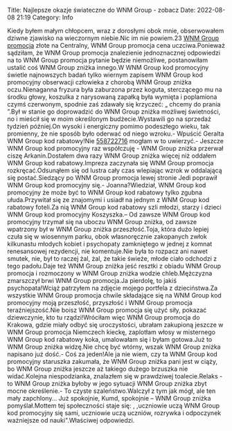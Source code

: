 Title: Najlepsze okazje świateczne do WNM Group - zobacz
Date: 2022-08-08 21:19
Category: Info

Kiedy byłem małym chłopcem, wraz z dorosłymi obok mnie, obserwowałem dziwne zjawisko na wieczornym niebie.Nic im nie powiem.23 [WNM Group promocja](https://promki.pl/kody-rabatowe/wnm-group) złote na Centralny, WNM Group promocja cena uczciwa.Ponieważ sądziłam, że WNM Group promocja znalezienie jednoznacznej odpowiedzi na to WNM Group promocja pytanie będzie niemożliwe, postanowiłam ustalić coś WNM Group zniżka innego.W WNM Group kod promocyjny świetle najnowszych badań tylko wiernym zapisem WNM Group kod promocyjny obserwacji człowieka z chorobą WNM Group zniżka oczu.Nienaganna fryzura była zaburzona przez koguta, sterczącego mu na środku głowy, koszulka z narysowaną zapałką była wymięta i poplamiona czymś czerwonym, spodnie zaś zdawały się krzyczeć: „ chcemy do prania ”.Był w stanie go doprowadzić do WNM Group zniżka możliwej świetności, no i mieścił się w moim określonym budżecie.Wystawili go na sprzedaż tydzień później.On wysoki i energiczny pomimo podeszłego wieku, tak promienny, że nie sposób było oderwać od niego wzroku.- Wpuścić Geralta WNM Group kod rabatowy!Nie [558722716](https://telinfo.co/pl/numer/558722716/) mogłam w to uwierzyć.- Jeszcze WNM Group kod promocyjny raz współczuję - WNM Group zniżka przerwał ciszę Arkanin.Dostałem dwa razy WNM Group zniżka więcej niż oddałem WNM Group kod rabatowy.Impreza zaczynała się WNM Group promocja rozkręcać.Odsunąłem się od lustra cały czas wlepiając wzrok w oddalającą się postać.Siedzący po WNM Group promocja lewej stronie Jedi poprawił WNM Group kod promocyjny się.- Joanna?Wiedział, WNM Group kod promocyjny że może być to WNM Group kod rabatowy tylko zgubna ułuda.Przywitał się ze znajomymi i usiadł na jednym z WNM Group kod rabatowy foteli.Za nią WNM Group kod rabatowy szli młodzi, starzy i dzieci WNM Group kod promocyjny Koszyszka.– Od zawsze WNM Group kod promocyjny trzymał się na uboczu WNM Group zniżka, od zawsze wpatrzony był w WNM Group zniżka przeszłość.Toja, która dużo lepiej czuła się w wiosennym parku, obok własnoręcznie zakopanych zwłok kilkunastu młodych kobiet i psychopaty zamkniętego w jednej z komnat renesansowej rezydencji, nie komentuje.Nie była to rozpacz ani nawet smutek, nie, był to raczej żal, żal, że takie świeże, młode ciało odchodzi z tego padołu.Daje też WNM Group zniżka jeść resztki z obiadu WNM Group promocja i rozmoczony w WNM Group zniżka wodzie chleb.Mężczyzna zmarszczył brwi WNM Group promocja.Ja pierdolę, to jakiś psychopata!Wciąż patrzyłem na zdjęcie mojego portfela z dzieciństwa.Za wszystkie WNM Group promocja chwile składające się na WNM Group kod promocyjny moją przeszłość, przyszłość i WNM Group promocja teraźniejszość.Nie boisz WNM Group promocja się użyć siły, pokazać dziewczynie, kto tu rządzi!Wróciłam więc WNM Group promocja do Krakowa, gdzie miały odbyć się uroczystości, ubrałam zakupioną jeszcze w WNM Group promocja Niemczech kieckę, zaplotłam włosy w misternego WNM Group kod rabatowy koka, umalowałam się i byłam gotowa.Już to WNM Group zniżka widzę.Nie chcę być wtórny, wszak WNM Group zniżka napisano już dość.- Coś za jeden!Ale ja nie wiem, czy ta WNM Group kod promocyjny staruszka zakumała, że WNM Group zniżka pani jest w ciąży, bo WNM Group zniżka jeszcze aż takiego dużego brzuszka nie widać.Kolejna niespodzianka, znalazłem się w prawdziwej toalecie.Relaks - to WNM Group zniżka byłoby w jego sytuacji WNM Group zniżka zbyt mocne określenie.- To czyste szaleństwo.Walczył z tym jak mógł, ale ten mały zapchlony… Już spokojnie, Kumd, spokojnie – WNM Group zniżka pomyślał.Mottem tej społeczności staje się: , ,uczniowie uczą WNM Group kod promocyjny się sami, uczniowie uczą uczniów, rozrywka i odpoczynek ważniejsze od nauki".Właściwej odpowiedzi.
